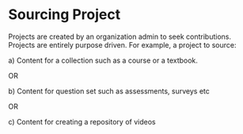 # Sourcing Project

Projects are created by an organization admin to seek contributions. Projects are entirely purpose driven. For example, a project to source:

a) Content for a collection such as a course or a textbook.&#x20;

OR

b) Content for question set such as assessments, surveys etc

OR

c) Content for creating a repository of videos&#x20;

